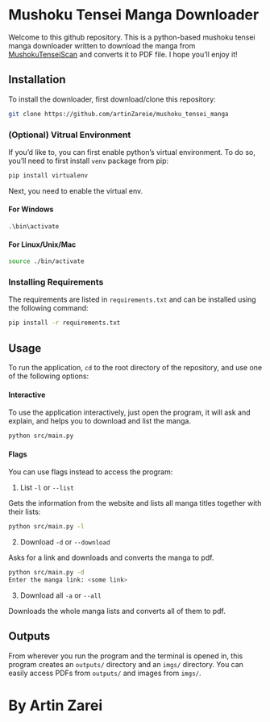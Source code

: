 # Mushoku Tensei Manga Downloader

Welcome to this github repository. This is a python-based mushoku tensei manga downloader written to download the manga from [MushokuTenseiScan](https://mushokutenseiscan.com/) and converts it to PDF file. I hope you’ll enjoy it!

## Installation

To install the downloader, first download/clone this repository:

```bash
git clone https://github.com/artinZareie/mushoku_tensei_manga
```

### (Optional) Vitrual Environment

If you’d like to, you can first enable python’s virtual environment. To do so, you’ll need to first install `venv` package from pip:

```bash
pip install virtualenv
```

Next, you need to enable the virtual env.
#### For Windows

```
.\bin\activate
```

#### For Linux/Unix/Mac

```bash
source ./bin/activate
```


### Installing Requirements

The requirements are listed in `requirements.txt` and can be installed using the following command:

```bash
pip install -r requirements.txt
```

## Usage

To run the application, `cd` to the root directory of the repository, and use one of the following options:

#### Interactive

To use the application interactively, just open the program, it will ask and explain, and helps you to download and list the manga.

```bash
python src/main.py
```

#### Flags

You can use flags instead to access the program:

1. List `-l` or `--list`

Gets the information from the website and lists all manga titles together with their lists:

```bash
python src/main.py -l
```

2. Download `-d` or `--download`

Asks for a link and downloads and converts the manga to pdf.

```bash
python src/main.py -d
Enter the manga link: <some link>
```

3. Download all `-a` or `--all`

Downloads the whole manga lists and converts all of them to pdf.


## Outputs

From wherever you run the program and the terminal is opened in, this program creates an `outputs/` directory and an `imgs/` directory. You can easily access PDFs from `outputs/` and images from `imgs/`.


# By Artin Zarei
